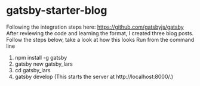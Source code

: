 # gatsby-starter-blog
Following the integration steps here: https://github.com/gatsbyjs/gatsby
After reviewing the code and learning the format, I created three blog posts.
Follow the steps below, take a look at how this looks
Run from the command line
1. npm install -g gatsby
2. gatsby new gatsby_lars
3. cd gatsby_lars
4. gatsby develop (This starts the server at http://localhost:8000/.)
